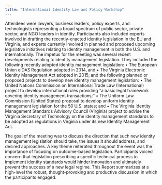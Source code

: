 ```yaml
---
title: "International Identity Law and Policy Workshop"
---
```


Attendees were lawyers, business leaders, policy experts, and technologists representing a broad spectrum of public sector, private sector, and NGO leaders in identity. Participants also included experts involved in drafting the recently-enacted identity legislation in the EU and Virginia, and experts currently involved in planned and proposed upcoming legislative initiatives relating to identity management in both the U.S. and internationally.
The impetus for the meeting was several recent developments relating to identity management legislation. They included the following recently adopted identity management legislation:
• The European Union eIDAS Regulation adopted in 2014, and
• The Virginia Electronic Identity Management Act adopted in 2015;
and the following planned or proposed projects to develop new identity management legislation:
• The United Nations Commission on International Trade Law (International) project to develop international rules providing “a basic legal framework covering identity management transactions;”
• The Uniform Law Commission (United States) proposal to develop uniform identity management legislation for the 50 U.S. states; and
• The Virginia Identity Management Standards Advisory Council (Virginia) project to advise the Virginia Secretary of Technology on the identity management standards to be adopted as regulations in Virginia under its new Identity Management Act.

The goal of the meeting was to discuss the direction that such new identity management legislation should take, the issues it should address, and desired approaches.
A key theme reiterated throughout the event was the importance of focusing on outcome-based legislation. Participants voiced concern that legislation prescribing a specific technical process to implement identity standards would hinder innovation and ultimately prevent the success of a new legal regime.
This Report summarizes at a high-level the robust, thought-provoking and productive discussion in which the participants engaged.

